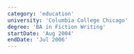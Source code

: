 ```yaml
---
category: 'education'
university: 'Columbia College Chicago'
degree: 'BA in Fiction Writing'
startDate: 'Aug 2004'
endDate: 'Jul 2006'
---
```



